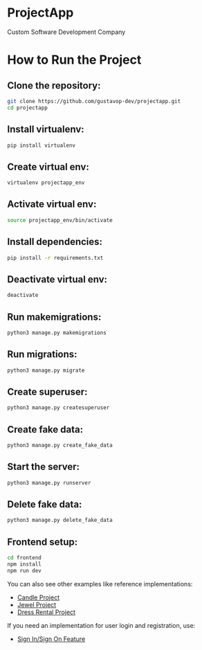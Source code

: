 
# ProjectApp
Custom Software Development Company

# How to Run the Project

## Clone the repository:
```bash
git clone https://github.com/gustavop-dev/projectapp.git
cd projectapp
```

## Install virtualenv:
```bash
pip install virtualenv
```

## Create virtual env:
```bash
virtualenv projectapp_env
```

## Activate virtual env:
```bash
source projectapp_env/bin/activate
```

## Install dependencies:
```bash
pip install -r requirements.txt
```

## Deactivate virtual env:
```bash
deactivate
```

## Run makemigrations:
```bash
python3 manage.py makemigrations
```

## Run migrations:
```bash
python3 manage.py migrate
```

## Create superuser:
```bash
python3 manage.py createsuperuser
```

## Create fake data:
```bash
python3 manage.py create_fake_data
```

## Start the server:
```bash
python3 manage.py runserver
```

## Delete fake data:
```bash
python3 manage.py delete_fake_data
```

## Frontend setup:
```bash
cd frontend
npm install
npm run dev
```

You can also see other examples like reference implementations:

- [Candle Project](https://github.com/carlos18bp/candle_project)
- [Jewel Project](https://github.com/carlos18bp/jewel_project)
- [Dress Rental Project](https://github.com/carlos18bp/dress_rental_project)

If you need an implementation for user login and registration, use:
- [Sign In/Sign On Feature](https://github.com/carlos18bp/signin_signon_feature)
